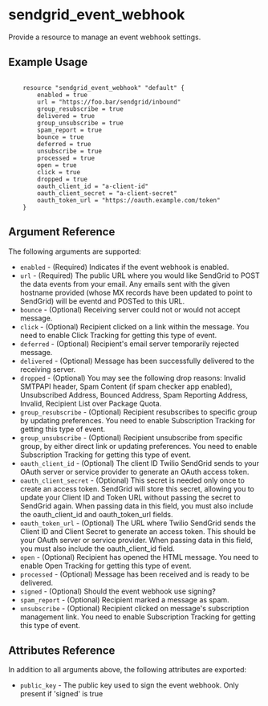 # sendgrid_event_webhook

Provide a resource to manage an event webhook settings.

## Example Usage

```hcl

	resource "sendgrid_event_webhook" "default" {
		enabled = true
	    url = "https://foo.bar/sendgrid/inbound"
	    group_resubscribe = true
	    delivered = true
	    group_unsubscribe = true
	    spam_report = true
	    bounce = true
	    deferred = true
	    unsubscribe = true
	    processed = true
	    open = true
	    click = true
	    dropped = true
	    oauth_client_id = "a-client-id"
	    oauth_client_secret = "a-client-secret"
	    oauth_token_url = "https://oauth.example.com/token"
	}

```

## Argument Reference

The following arguments are supported:

* `enabled` - (Required) Indicates if the event webhook is enabled.
* `url` - (Required) The public URL where you would like SendGrid to POST the data events from your email. Any emails sent with the given hostname provided (whose MX records have been updated to point to SendGrid) will be eventd and POSTed to this URL.
* `bounce` - (Optional) Receiving server could not or would not accept message.
* `click` - (Optional) Recipient clicked on a link within the message. You need to enable Click Tracking for getting this type of event.
* `deferred` - (Optional) Recipient's email server temporarily rejected message.
* `delivered` - (Optional) Message has been successfully delivered to the receiving server.
* `dropped` - (Optional) You may see the following drop reasons: Invalid SMTPAPI header, Spam Content (if spam checker app enabled), Unsubscribed Address, Bounced Address, Spam Reporting Address, Invalid, Recipient List over Package Quota.
* `group_resubscribe` - (Optional) Recipient resubscribes to specific group by updating preferences. You need to enable Subscription Tracking for getting this type of event.
* `group_unsubscribe` - (Optional) Recipient unsubscribe from specific group, by either direct link or updating preferences. You need to enable Subscription Tracking for getting this type of event.
* `oauth_client_id` - (Optional) The client ID Twilio SendGrid sends to your OAuth server or service provider to generate an OAuth access token.
* `oauth_client_secret` - (Optional) This secret is needed only once to create an access token. SendGrid will store this secret, allowing you to update your Client ID and Token URL without passing the secret to SendGrid again. When passing data in this field, you must also include the oauth_client_id and oauth_token_url fields.
* `oauth_token_url` - (Optional) The URL where Twilio SendGrid sends the Client ID and Client Secret to generate an access token. This should be your OAuth server or service provider. When passing data in this field, you must also include the oauth_client_id field.
* `open` - (Optional) Recipient has opened the HTML message. You need to enable Open Tracking for getting this type of event.
* `processed` - (Optional) Message has been received and is ready to be delivered.
* `signed` - (Optional) Should the event webhook use signing?
* `spam_report` - (Optional) Recipient marked a message as spam.
* `unsubscribe` - (Optional) Recipient clicked on message's subscription management link. You need to enable Subscription Tracking for getting this type of event.

## Attributes Reference

In addition to all arguments above, the following attributes are exported:

* `public_key` - The public key used to sign the event webhook. Only present if 'signed' is true

